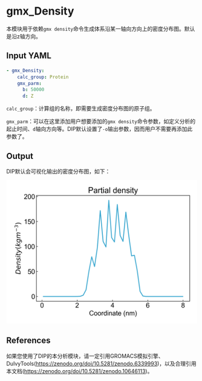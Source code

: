 # gmx_Density

本模块用于依赖`gmx density`命令生成体系沿某一轴向方向上的密度分布图。默认是沿z轴方向。

## Input YAML

```yaml
- gmx_Density:
    calc_group: Protein
    gmx_parm:
      b: 50000
      d: Z
```

`calc_group`：计算组的名称，即需要生成密度分布图的原子组。

`gmx_parm`：可以在这里添加用户想要添加的`gmx density`命令参数，如定义分析的起止时间、`d`轴向方向等。DIP默认设置了`-o`输出参数，因而用户不需要再添加此参数了。

## Output

DIP默认会可视化输出的密度分布图，如下：

![gmx_Density_output](static/gmx_Density.png)

## References

如果您使用了DIP的本分析模块，请一定引用GROMACS模拟引擎、DuIvyTools(https://zenodo.org/doi/10.5281/zenodo.6339993)，以及合理引用本文档(https://zenodo.org/doi/10.5281/zenodo.10646113)。



